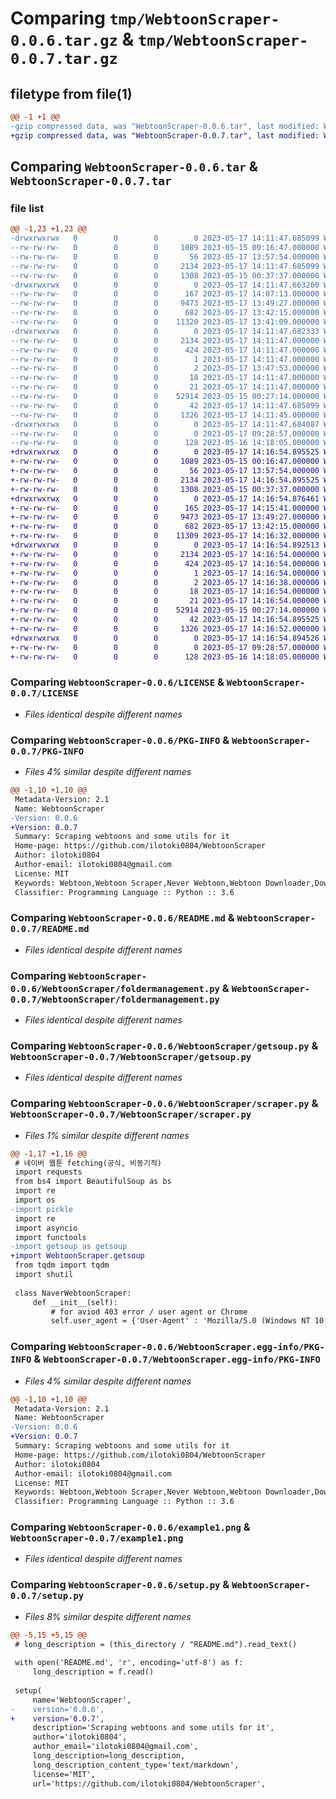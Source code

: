 # Comparing `tmp/WebtoonScraper-0.0.6.tar.gz` & `tmp/WebtoonScraper-0.0.7.tar.gz`

## filetype from file(1)

```diff
@@ -1 +1 @@
-gzip compressed data, was "WebtoonScraper-0.0.6.tar", last modified: Wed May 17 14:11:47 2023, max compression
+gzip compressed data, was "WebtoonScraper-0.0.7.tar", last modified: Wed May 17 14:16:54 2023, max compression
```

## Comparing `WebtoonScraper-0.0.6.tar` & `WebtoonScraper-0.0.7.tar`

### file list

```diff
@@ -1,23 +1,23 @@
-drwxrwxrwx   0        0        0        0 2023-05-17 14:11:47.685099 WebtoonScraper-0.0.6/
--rw-rw-rw-   0        0        0     1089 2023-05-15 00:16:47.000000 WebtoonScraper-0.0.6/LICENSE
--rw-rw-rw-   0        0        0       56 2023-05-17 13:57:54.000000 WebtoonScraper-0.0.6/MANIFEST.in
--rw-rw-rw-   0        0        0     2134 2023-05-17 14:11:47.685099 WebtoonScraper-0.0.6/PKG-INFO
--rw-rw-rw-   0        0        0     1308 2023-05-15 00:37:37.000000 WebtoonScraper-0.0.6/README.md
-drwxrwxrwx   0        0        0        0 2023-05-17 14:11:47.663260 WebtoonScraper-0.0.6/WebtoonScraper/
--rw-rw-rw-   0        0        0      167 2023-05-17 14:07:13.000000 WebtoonScraper-0.0.6/WebtoonScraper/__init__.py
--rw-rw-rw-   0        0        0     9473 2023-05-17 13:49:27.000000 WebtoonScraper-0.0.6/WebtoonScraper/foldermanagement.py
--rw-rw-rw-   0        0        0      682 2023-05-17 13:42:15.000000 WebtoonScraper-0.0.6/WebtoonScraper/getsoup.py
--rw-rw-rw-   0        0        0    11320 2023-05-17 13:41:09.000000 WebtoonScraper-0.0.6/WebtoonScraper/scraper.py
-drwxrwxrwx   0        0        0        0 2023-05-17 14:11:47.682333 WebtoonScraper-0.0.6/WebtoonScraper.egg-info/
--rw-rw-rw-   0        0        0     2134 2023-05-17 14:11:47.000000 WebtoonScraper-0.0.6/WebtoonScraper.egg-info/PKG-INFO
--rw-rw-rw-   0        0        0      424 2023-05-17 14:11:47.000000 WebtoonScraper-0.0.6/WebtoonScraper.egg-info/SOURCES.txt
--rw-rw-rw-   0        0        0        1 2023-05-17 14:11:47.000000 WebtoonScraper-0.0.6/WebtoonScraper.egg-info/dependency_links.txt
--rw-rw-rw-   0        0        0        2 2023-05-17 13:47:53.000000 WebtoonScraper-0.0.6/WebtoonScraper.egg-info/not-zip-safe
--rw-rw-rw-   0        0        0       18 2023-05-17 14:11:47.000000 WebtoonScraper-0.0.6/WebtoonScraper.egg-info/requires.txt
--rw-rw-rw-   0        0        0       21 2023-05-17 14:11:47.000000 WebtoonScraper-0.0.6/WebtoonScraper.egg-info/top_level.txt
--rw-rw-rw-   0        0        0    52914 2023-05-15 00:27:14.000000 WebtoonScraper-0.0.6/example1.png
--rw-rw-rw-   0        0        0       42 2023-05-17 14:11:47.685099 WebtoonScraper-0.0.6/setup.cfg
--rw-rw-rw-   0        0        0     1326 2023-05-17 14:11:45.000000 WebtoonScraper-0.0.6/setup.py
-drwxrwxrwx   0        0        0        0 2023-05-17 14:11:47.684087 WebtoonScraper-0.0.6/tests/
--rw-rw-rw-   0        0        0        0 2023-05-17 09:28:57.000000 WebtoonScraper-0.0.6/tests/__init__.py
--rw-rw-rw-   0        0        0      128 2023-05-16 14:18:05.000000 WebtoonScraper-0.0.6/tests/tests.py
+drwxrwxrwx   0        0        0        0 2023-05-17 14:16:54.895525 WebtoonScraper-0.0.7/
+-rw-rw-rw-   0        0        0     1089 2023-05-15 00:16:47.000000 WebtoonScraper-0.0.7/LICENSE
+-rw-rw-rw-   0        0        0       56 2023-05-17 13:57:54.000000 WebtoonScraper-0.0.7/MANIFEST.in
+-rw-rw-rw-   0        0        0     2134 2023-05-17 14:16:54.895525 WebtoonScraper-0.0.7/PKG-INFO
+-rw-rw-rw-   0        0        0     1308 2023-05-15 00:37:37.000000 WebtoonScraper-0.0.7/README.md
+drwxrwxrwx   0        0        0        0 2023-05-17 14:16:54.876461 WebtoonScraper-0.0.7/WebtoonScraper/
+-rw-rw-rw-   0        0        0      165 2023-05-17 14:15:41.000000 WebtoonScraper-0.0.7/WebtoonScraper/__init__.py
+-rw-rw-rw-   0        0        0     9473 2023-05-17 13:49:27.000000 WebtoonScraper-0.0.7/WebtoonScraper/foldermanagement.py
+-rw-rw-rw-   0        0        0      682 2023-05-17 13:42:15.000000 WebtoonScraper-0.0.7/WebtoonScraper/getsoup.py
+-rw-rw-rw-   0        0        0    11309 2023-05-17 14:16:32.000000 WebtoonScraper-0.0.7/WebtoonScraper/scraper.py
+drwxrwxrwx   0        0        0        0 2023-05-17 14:16:54.892513 WebtoonScraper-0.0.7/WebtoonScraper.egg-info/
+-rw-rw-rw-   0        0        0     2134 2023-05-17 14:16:54.000000 WebtoonScraper-0.0.7/WebtoonScraper.egg-info/PKG-INFO
+-rw-rw-rw-   0        0        0      424 2023-05-17 14:16:54.000000 WebtoonScraper-0.0.7/WebtoonScraper.egg-info/SOURCES.txt
+-rw-rw-rw-   0        0        0        1 2023-05-17 14:16:54.000000 WebtoonScraper-0.0.7/WebtoonScraper.egg-info/dependency_links.txt
+-rw-rw-rw-   0        0        0        2 2023-05-17 14:16:38.000000 WebtoonScraper-0.0.7/WebtoonScraper.egg-info/not-zip-safe
+-rw-rw-rw-   0        0        0       18 2023-05-17 14:16:54.000000 WebtoonScraper-0.0.7/WebtoonScraper.egg-info/requires.txt
+-rw-rw-rw-   0        0        0       21 2023-05-17 14:16:54.000000 WebtoonScraper-0.0.7/WebtoonScraper.egg-info/top_level.txt
+-rw-rw-rw-   0        0        0    52914 2023-05-15 00:27:14.000000 WebtoonScraper-0.0.7/example1.png
+-rw-rw-rw-   0        0        0       42 2023-05-17 14:16:54.895525 WebtoonScraper-0.0.7/setup.cfg
+-rw-rw-rw-   0        0        0     1326 2023-05-17 14:16:52.000000 WebtoonScraper-0.0.7/setup.py
+drwxrwxrwx   0        0        0        0 2023-05-17 14:16:54.894526 WebtoonScraper-0.0.7/tests/
+-rw-rw-rw-   0        0        0        0 2023-05-17 09:28:57.000000 WebtoonScraper-0.0.7/tests/__init__.py
+-rw-rw-rw-   0        0        0      128 2023-05-16 14:18:05.000000 WebtoonScraper-0.0.7/tests/tests.py
```

### Comparing `WebtoonScraper-0.0.6/LICENSE` & `WebtoonScraper-0.0.7/LICENSE`

 * *Files identical despite different names*

### Comparing `WebtoonScraper-0.0.6/PKG-INFO` & `WebtoonScraper-0.0.7/PKG-INFO`

 * *Files 4% similar despite different names*

```diff
@@ -1,10 +1,10 @@
 Metadata-Version: 2.1
 Name: WebtoonScraper
-Version: 0.0.6
+Version: 0.0.7
 Summary: Scraping webtoons and some utils for it
 Home-page: https://github.com/ilotoki0804/WebtoonScraper
 Author: ilotoki0804
 Author-email: ilotoki0804@gmail.com
 License: MIT
 Keywords: Webtoon,Webtoon Scraper,Never Webtoon,Webtoon Downloader,Download Webtoon
 Classifier: Programming Language :: Python :: 3.6
```

### Comparing `WebtoonScraper-0.0.6/README.md` & `WebtoonScraper-0.0.7/README.md`

 * *Files identical despite different names*

### Comparing `WebtoonScraper-0.0.6/WebtoonScraper/foldermanagement.py` & `WebtoonScraper-0.0.7/WebtoonScraper/foldermanagement.py`

 * *Files identical despite different names*

### Comparing `WebtoonScraper-0.0.6/WebtoonScraper/getsoup.py` & `WebtoonScraper-0.0.7/WebtoonScraper/getsoup.py`

 * *Files identical despite different names*

### Comparing `WebtoonScraper-0.0.6/WebtoonScraper/scraper.py` & `WebtoonScraper-0.0.7/WebtoonScraper/scraper.py`

 * *Files 1% similar despite different names*

```diff
@@ -1,17 +1,16 @@
 # 네이버 웹툰 fetching(공식, 비동기적)
 import requests
 from bs4 import BeautifulSoup as bs
 import re
 import os
-import pickle
 import re
 import asyncio
 import functools
-import getsoup as getsoup
+import WebtoonScraper.getsoup
 from tqdm import tqdm
 import shutil
 
 class NaverWebtoonScraper:
     def __init__(self):
         # for aviod 403 error / user agent or Chrome
         self.user_agent = {'User-Agent' : 'Mozilla/5.0 (Windows NT 10.0; Win64; x64) AppleWebKit/537.36 (KHTML, like Gecko) Chrome/113.0.0.0 Safari/537.36'}
```

### Comparing `WebtoonScraper-0.0.6/WebtoonScraper.egg-info/PKG-INFO` & `WebtoonScraper-0.0.7/WebtoonScraper.egg-info/PKG-INFO`

 * *Files 4% similar despite different names*

```diff
@@ -1,10 +1,10 @@
 Metadata-Version: 2.1
 Name: WebtoonScraper
-Version: 0.0.6
+Version: 0.0.7
 Summary: Scraping webtoons and some utils for it
 Home-page: https://github.com/ilotoki0804/WebtoonScraper
 Author: ilotoki0804
 Author-email: ilotoki0804@gmail.com
 License: MIT
 Keywords: Webtoon,Webtoon Scraper,Never Webtoon,Webtoon Downloader,Download Webtoon
 Classifier: Programming Language :: Python :: 3.6
```

### Comparing `WebtoonScraper-0.0.6/example1.png` & `WebtoonScraper-0.0.7/example1.png`

 * *Files identical despite different names*

### Comparing `WebtoonScraper-0.0.6/setup.py` & `WebtoonScraper-0.0.7/setup.py`

 * *Files 8% similar despite different names*

```diff
@@ -5,15 +5,15 @@
 # long_description = (this_directory / "README.md").read_text()
 
 with open('README.md', 'r', encoding='utf-8') as f:
     long_description = f.read()
 
 setup(
     name='WebtoonScraper',
-    version='0.0.6',
+    version='0.0.7',
     description='Scraping webtoons and some utils for it',
     author='ilotoki0804',
     author_email='ilotoki0804@gmail.com',
     long_description=long_description,
     long_description_content_type='text/markdown',
     license='MIT',
     url='https://github.com/ilotoki0804/WebtoonScraper',
```

